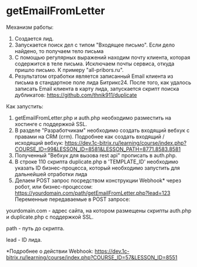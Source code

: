# getEmailFromLetter

Механизм работы:

1. Создается лид.
2. Запускается поиск дел с типом "Входящее письмо". Если дело найдено, то получаем тело письма
3. С помощью регулярных выражений находим почту клиента, которая содержится в теле письма. Исключаем почты сервиса, откуда пришло письмо. К примеру "all-pribors.ru".
4. Результатом отработки является записанный Email клиента из письма в стандартное поле лида Битрикс24. После того, как удалось записать Email клиента в карту лида, запускается скрипт поиска дубликатов: https://github.com/thnik911/duplicate

Как запустить:

1. getEmailFromLetter.php и auth.php необходимо разместить на хостинге с поддержкой SSL.
2. В разделе "Разработчикам" необходимо создать входящий вебхук с правами на CRM (crm). Подробнее как создать входящий / исходящий вебхук: https://dev.1c-bitrix.ru/learning/course/index.php?COURSE_ID=99&LESSON_ID=8581&LESSON_PATH=8771.8583.8581
3. Полученный "Вебхук для вызова rest api" прописать в auth.php.
4. В строке 110 скрипта duplicate.php в 'TEMPLATE_ID' необходимо указать ID бизнес-процесса, который необходимо запустить для дальнейшей отработки лида
5. Делаем POST запрос посредством конструкции Webhook* через робот, или бизнес-процессом: https://yourdomain.com/path/getEmailFromLetter.php?lead=123
Переменные передаваемые в POST запросе:

yourdomain.com - адрес сайта, на котором размещены скрипты auth.php и duplicate.php с поддержкой SSL.

path - путь до скрипта.

lead - ID лида.


*Подробнее о действии Webhook: https://dev.1c-bitrix.ru/learning/course/index.php?COURSE_ID=57&LESSON_ID=8551
